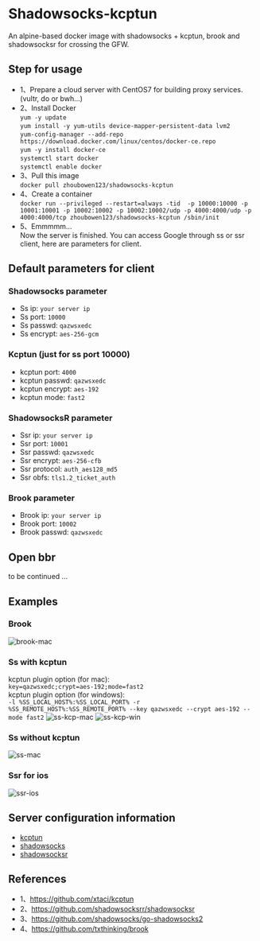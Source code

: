 # Shadowsocks-kcptun
An alpine-based docker image with shadowsocks + kcptun, brook and shadowsocksr for crossing the GFW.

## Step for usage
- 1、Prepare a cloud server with CentOS7 for building proxy services.(vultr, do or bwh...)
- 2、Install Docker<br>
  `yum -y update`<br>
  `yum install -y yum-utils device-mapper-persistent-data lvm2`<br>
  `yum-config-manager --add-repo https://download.docker.com/linux/centos/docker-ce.repo`<br>
  `yum -y install docker-ce`<br>
  `systemctl start docker`<br>
  `systemctl enable docker`<br>
- 3、Pull this image<br>
   `docker pull zhoubowen123/shadowsocks-kcptun`
- 4、Create a container<br>
  `docker run --privileged --restart=always -tid  -p 10000:10000 -p 10001:10001 -p 10002:10002 -p 10002:10002/udp -p 4000:4000/udp -p 4000:4000/tcp zhoubowen123/shadowsocks-kcptun /sbin/init`
- 5、Emmmmm...<br>
  Now the server is finished. You can access Google through ss or ssr client, here are parameters for client.

## Default parameters for client
### Shadowsocks parameter
- Ss ip: `your server ip`
- Ss port: `10000`
- Ss passwd: `qazwsxedc`
- Ss encrypt: `aes-256-gcm`
### Kcptun (just for ss port 10000)
- kcptun port: `4000`
- kcptun passwd: `qazwsxedc`
- kcptun encrypt: `aes-192`
- kcptun mode: `fast2`
### ShadowsocksR parameter
- Ssr ip: `your server ip`
- Ssr port: `10001`
- Ssr passwd: `qazwsxedc`
- Ssr encrypt: `aes-256-cfb`
- Ssr protocol: `auth_aes128_md5`
- Ssr obfs: `tls1.2_ticket_auth`
### Brook parameter
- Brook ip: `your server ip`
- Brook port: `10002`
- Brook passwd: `qazwsxedc`

## Open bbr
 to be continued ...

## Examples
### Brook
![brook-mac](https://raw.githubusercontent.com/zhoubowen-sky/shadowsocks-kcptun/master/doc/brook-mac.png)

### Ss with kcptun
  kcptun plugin option (for mac):<br>
  `key=qazwsxedc;crypt=aes-192;mode=fast2`<br>
  kcptun plugin option (for windows):<br>
  `-l %SS_LOCAL_HOST%:%SS_LOCAL_PORT% -r %SS_REMOTE_HOST%:%SS_REMOTE_PORT% --key qazwsxedc --crypt aes-192 --mode fast2`
![ss-kcp-mac](https://raw.githubusercontent.com/zhoubowen-sky/shadowsocks-kcptun/master/doc/ss-kcp-mac.png)
![ss-kcp-win](https://raw.githubusercontent.com/zhoubowen-sky/shadowsocks-kcptun/master/doc/ss-kcp-win.png)

### Ss without kcptun
![ss-mac](https://raw.githubusercontent.com/zhoubowen-sky/shadowsocks-kcptun/master/doc/ss-mac.png)

### Ssr for ios
![ssr-ios](https://raw.githubusercontent.com/zhoubowen-sky/shadowsocks-kcptun/master/doc/ssr-ios.png)

## Server configuration information
- [kcptun](https://github.com/zhoubowen-sky/shadowsocks-kcptun/blob/master/script/kcptun.json)
- [shadowsocks](https://github.com/zhoubowen-sky/shadowsocks-kcptun/blob/master/script/shadowsocks.json)
- [shadowsocksr](https://github.com/zhoubowen-sky/shadowsocks-kcptun/blob/master/script/shadowsocksr.json)

## References
- 1、https://github.com/xtaci/kcptun
- 2、https://github.com/shadowsocksrr/shadowsocksr
- 3、https://github.com/shadowsocks/go-shadowsocks2
- 4、https://github.com/txthinking/brook
